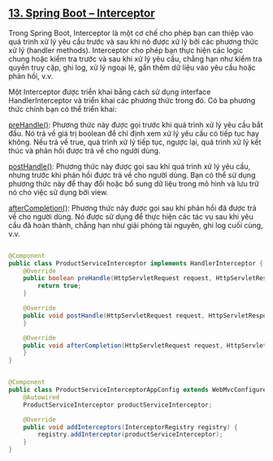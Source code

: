 
## [13. Spring Boot – Interceptor]()

Trong Spring Boot, Interceptor là một cơ chế cho phép bạn can thiệp vào quá trình xử lý yêu cầu trước và sau khi nó được xử lý bởi các phương thức xử lý (handler methods). Interceptor cho phép bạn thực hiện các logic chung hoặc kiểm tra trước và sau khi xử lý yêu cầu, chẳng hạn như kiểm tra quyền truy cập, ghi log, xử lý ngoại lệ, gắn thêm dữ liệu vào yêu cầu hoặc phản hồi, v.v.

Một Interceptor được triển khai bằng cách sử dụng interface HandlerInterceptor và triển khai các phương thức trong đó. Có ba phương thức chính bạn có thể triển khai:

[preHandle()](): Phương thức này được gọi trước khi quá trình xử lý yêu cầu bắt đầu. Nó trả về giá trị boolean để chỉ định xem xử lý yêu cầu có tiếp tục hay không. Nếu trả về true, quá trình xử lý tiếp tục, ngược lại, quá trình xử lý kết thúc và phản hồi được trả về cho người dùng.

[postHandle()](): Phương thức này được gọi sau khi quá trình xử lý yêu cầu, nhưng trước khi phản hồi được trả về cho người dùng. Bạn có thể sử dụng phương thức này để thay đổi hoặc bổ sung dữ liệu trong mô hình và lưu trữ nó cho việc sử dụng bởi view.

[afterCompletion()](): Phương thức này được gọi sau khi phản hồi đã được trả về cho người dùng. Nó được sử dụng để thực hiện các tác vụ sau khi yêu cầu đã hoàn thành, chẳng hạn như giải phóng tài nguyên, ghi log cuối cùng, v.v.

```java

@Component
public class ProductServiceInterceptor implements HandlerInterceptor {
    @Override
    public boolean preHandle(HttpServletRequest request, HttpServletResponse response, Object handler) throws Exception {
        return true;
    }

    @Override
    public void postHandle(HttpServletRequest request, HttpServletResponse response, Object handler, ModelAndView modelAndView) throws Exception {
    }

    @Override
    public void afterCompletion(HttpServletRequest request, HttpServletResponse response, Object handler, Exception exception) throws Exception {
    }
}
```

```java

@Component
public class ProductServiceInterceptorAppConfig extends WebMvcConfigurerAdapter {
    @Autowired
    ProductServiceInterceptor productServiceInterceptor;

    @Override
    public void addInterceptors(InterceptorRegistry registry) {
        registry.addInterceptor(productServiceInterceptor);
    }
}
```






















